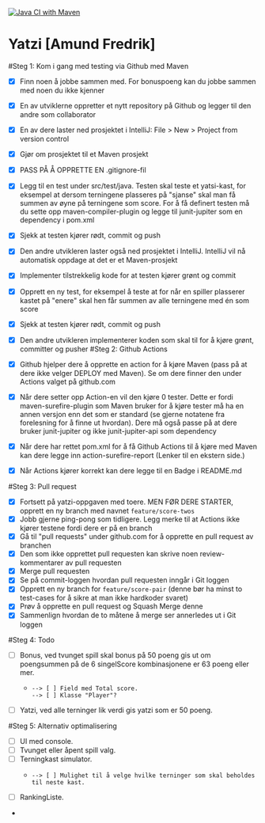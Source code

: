 [![Java CI with Maven](https://github.com/Rikatob/YatziPairProg/actions/workflows/maven.yml/badge.svg)](https://github.com/Rikatob/YatziPairProg/actions/workflows/maven.yml)
# Yatzi  [Amund Fredrik]

#Steg 1: Kom i gang med testing via Github med Maven

* [x] Finn noen å jobbe sammen med. For bonuspoeng kan du jobbe sammen med noen du ikke kjenner
* [x] En av utviklerne oppretter et nytt repository på Github og legger til den andre som collaborator
* [x] En av dere laster ned prosjektet i IntelliJ: File > New > Project from version control
* [x] Gjør om prosjektet til et Maven prosjekt
* [x] PASS PÅ Å OPPRETTE EN .gitignore-fil
* [x] Legg til en test under src/test/java. Testen skal teste et yatsi-kast, for eksempel at dersom terningene plasseres på "sjanse" skal man få summen av øyne på terningene som score. For å få definert testen må du sette opp maven-compiler-plugin og legge til junit-jupiter som en dependency i pom.xml
* [x] Sjekk at testen kjører rødt, commit og push
* [x] Den andre utvikleren laster også ned prosjektet i IntelliJ. IntelliJ vil nå automatisk oppdage at det er et Maven-prosjekt
* [x] Implementer tilstrekkelig kode for at testen kjører grønt og commit
* [x] Opprett en ny test, for eksempel å teste at for når en spiller plasserer kastet på "enere" skal hen får summen av alle terningene med én som score
* [x] Sjekk at testen kjører rødt, commit og push
* [x] Den andre utvikleren implementerer koden som skal til for å kjøre grønt, committer og pusher
#Steg 2: Github Actions

* [x] Github hjelper dere å opprette en action for å kjøre Maven (pass på at dere ikke velger DEPLOY med Maven). Se om dere finner den under Actions valget på github.com
* [x] Når dere setter opp Action-en vil den kjøre 0 tester. Dette er fordi maven-surefire-plugin som Maven bruker for å kjøre tester må ha en annen versjon enn det som er standard (se gjerne notatene fra forelesning for å finne ut hvordan). Dere må også passe på at dere bruker junit-jupiter og ikke junit-jupiter-api som dependency
* [x] Når dere har rettet pom.xml for å få Github Actions til å kjøre med Maven kan dere legge inn action-surefire-report (Lenker til en ekstern side.)
* [x] Når Actions kjører korrekt kan dere legge til en Badge i README.md

#Steg 3: Pull request

* [x] Fortsett på yatzi-oppgaven med toere. MEN FØR DERE STARTER, opprett en ny branch med navnet `feature/score-twos`
* [x] Jobb gjerne ping-pong som tidligere. Legg merke til at Actions ikke kjører testene fordi dere er på en branch
* [x] Gå til "pull requests" under github.com for å opprette en pull request av branchen
* [x] Den som ikke opprettet pull requesten kan skrive noen review-kommentarer av pull requesten
* [x] Merge pull requesten
* [x] Se på commit-loggen hvordan pull requesten inngår i Git loggen
* [x] Opprett en ny branch for `feature/score-pair` (denne bør ha minst to test-cases for å sikre at man ikke hardkoder svaret)
* [x] Prøv å opprette en pull request og Squash Merge denne
* [x] Sammenlign hvordan de to måtene å merge ser annerledes ut i Git loggen 

#Steg 4: Todo
* [ ] Bonus, ved tvunget spill skal bonus på 50 poeng gis ut om poengsummen på de 6 singelScore kombinasjonene er 63 poeng eller mer.
  *     --> [ ] Field med Total score.
        --> [ ] Klasse "Player"? 
* [ ] Yatzi, ved alle terninger lik verdi gis yatzi som er 50 poeng.

#Steg 5: Alternativ optimalisering
* [ ] UI med console.
* [ ] Tvunget eller åpent spill valg.
* [ ] Terningkast simulator.
  *     --> [ ] Mulighet til å velge hvilke terninger som skal beholdes til neste kast.
* [ ] RankingListe.
* 